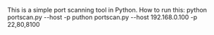 This is a simple port scanning tool in Python.
How to run this:
python portscan.py --host <host ip> -p <comma separated list of ports>
puthon portscan.py --host 192.168.0.100 -p 22,80,8100
